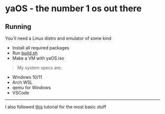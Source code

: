 # yaOS - the number 1 os out there

## Running
You'll need a Linux distro and emulator of some kind
- Install all required packages
- Run [build.sh](build.sh)
- Make a VM with yaOS.iso

> My system specs are:
- Windows 10/11
- Arch WSL
- qemu for Windows
- VSCode
---
I also followed [this](https://www.codeproject.com/Articles/1225196/Create-Your-Own-Kernel-In-C-2) tutorial for the most basic stuff
